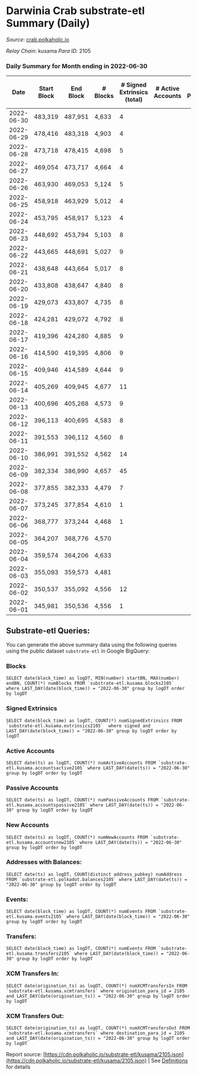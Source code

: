 # Darwinia Crab substrate-etl Summary (Daily)

_Source_: [crab.polkaholic.io](https://crab.polkaholic.io)

*Relay Chain*: kusama
*Para ID*: 2105



### Daily Summary for Month ending in 2022-06-30


| Date | Start Block | End Block | # Blocks | # Signed Extrinsics (total) | # Active Accounts | # Passive | # New | # Addresses with Balances | # Events | # Transfers | # XCM Transfers In | # XCM Transfers Out | Issues | 
| ---- | ----------- | --------- | -------- | --------------------------- | ----------------- | --------- | ----- | ------------------------- | -------- | ----------- | ------------------ | ------------------- | ------ |
| 2022-06-30 | 483,319 | 487,951 | 4,633 | 4 |  |  |  | 26 | 9,281 |   |   |   |  |
| 2022-06-29 | 478,416 | 483,318 | 4,903 | 4 |  |  |  | 26 | 9,821 |   |   |   |  |
| 2022-06-28 | 473,718 | 478,415 | 4,698 | 5 |  |  |  | 26 | 9,480 | 60 (-) | 1 ($0.02) | 1 ($0.02) |  |
| 2022-06-27 | 469,054 | 473,717 | 4,664 | 4 |  |  |  | 26 | 9,343 |   |   |   |  |
| 2022-06-26 | 463,930 | 469,053 | 5,124 | 5 |  |  |  | 26 | 10,332 | 66 ($0.07) |   |   |  |
| 2022-06-25 | 458,918 | 463,929 | 5,012 | 4 |  |  |  | 26 | 10,039 |   |   |   |  |
| 2022-06-24 | 453,795 | 458,917 | 5,123 | 4 |  |  |  | 26 | 10,260 |   |   |   |  |
| 2022-06-23 | 448,692 | 453,794 | 5,103 | 8 |  |  |  | 26 | 10,497 | 264 ($0.27) |   |   |  |
| 2022-06-22 | 443,665 | 448,691 | 5,027 | 9 |  |  |  | 26 | 10,350 | 266 ($0.33) |   |   |  |
| 2022-06-21 | 438,648 | 443,664 | 5,017 | 8 |  |  |  | 26 | 10,325 | 264 ($0.26) |   |   |  |
| 2022-06-20 | 433,808 | 438,647 | 4,840 | 8 |  |  |  | 26 | 9,970 | 264 ($0.27) |   |   |  |
| 2022-06-19 | 429,073 | 433,807 | 4,735 | 8 |  |  |  | 26 | 9,761 | 264 ($0.27) |   |   |  |
| 2022-06-18 | 424,281 | 429,072 | 4,792 | 8 |  |  |  | 26 | 9,875 | 264 ($0.28) |   |   |  |
| 2022-06-17 | 419,396 | 424,280 | 4,885 | 9 |  |  |  | 26 | 10,066 | 266 ($0.35) |   |   |  |
| 2022-06-16 | 414,590 | 419,395 | 4,806 | 9 |  |  |  | 26 | 9,972 | 324 ($0.28) | 1 ($0.001) | 1 ($0.002) |  |
| 2022-06-15 | 409,946 | 414,589 | 4,644 | 9 |  |  |  | 26 | 9,584 | 266 ($0.35) |   |   |  |
| 2022-06-14 | 405,269 | 409,945 | 4,677 | 11 |  |  |  | 26 | 9,742 | 333 ($0.34) | 4 ($0.03) | 2 ($0.02) |  |
| 2022-06-13 | 400,696 | 405,268 | 4,573 | 9 |  |  |  | 26 | 9,507 | 324 ($0.30) | 1 ($0.003) | 1 ($0.003) |  |
| 2022-06-12 | 396,113 | 400,695 | 4,583 | 8 |  |  |  | 26 | 9,456 | 264 ($0.33) |   |   |  |
| 2022-06-11 | 391,553 | 396,112 | 4,560 | 8 |  |  |  | 26 | 9,411 | 264 ($0.30) |   |   |  |
| 2022-06-10 | 386,991 | 391,552 | 4,562 | 14 |  |  |  | 26 | 9,715 | 524 ($10.43) | 1 ($0.001) | 1 (-) |  |
| 2022-06-09 | 382,334 | 386,990 | 4,657 | 45 |  |  |  | 22 | 10,572 | 1,028 ($7.96) | 1 ($0.003) | 8 ($0.02) |  |
| 2022-06-08 | 377,855 | 382,333 | 4,479 | 7 |  |  |  | 17 | 9,417 | 385 ($0.02) | 8 ($0.14) | 6 ($0.13) |  |
| 2022-06-07 | 373,245 | 377,854 | 4,610 | 1 |  |  |  | 16 | 9,289 | 60 ($0.001) |   | 1 ($0.005) |  |
| 2022-06-06 | 368,777 | 373,244 | 4,468 | 1 |  |  |  | 16 | 9,006 | 60 ($0.001) |   | 1 ($0.004) |  |
| 2022-06-05 | 364,207 | 368,776 | 4,570 |  |  |  |  | 16 | 9,142 |   |   |   |  |
| 2022-06-04 | 359,574 | 364,206 | 4,633 |  |  |  |  | 16 | 9,269 |   |   |   |  |
| 2022-06-03 | 355,093 | 359,573 | 4,481 |  |  |  |  | 16 | 8,964 |   |   |   |  |
| 2022-06-02 | 350,537 | 355,092 | 4,556 | 12 |  |  |  | 16 | 9,690 | 465 ($51.86) | 5 ($0.88) | 7 ($1.73) |  |
| 2022-06-01 | 345,981 | 350,536 | 4,556 | 1 |  |  |  | 11 | 9,124 |   |   |   |  |

## Substrate-etl Queries:
You can generate the above summary data using the following queries using the public dataset `substrate-etl` in Google BigQuery:


### Blocks
```
SELECT date(block_time) as logDT, MIN(number) startBN, MAX(number) endBN, COUNT(*) numBlocks FROM `substrate-etl.kusama.blocks2105`  where LAST_DAY(date(block_time)) = "2022-06-30" group by logDT order by logDT
```


### Signed Extrinsics
```
SELECT date(block_time) as logDT, COUNT(*) numSignedExtrinsics FROM `substrate-etl.kusama.extrinsics2105`  where signed and LAST_DAY(date(block_time)) = "2022-06-30" group by logDT order by logDT
```


### Active Accounts
```
SELECT date(ts) as logDT, COUNT(*) numActiveAccounts FROM `substrate-etl.kusama.accountsactive2105` where LAST_DAY(date(ts)) = "2022-06-30" group by logDT order by logDT
```


### Passive Accounts
```
SELECT date(ts) as logDT, COUNT(*) numPassiveAccounts FROM `substrate-etl.kusama.accountspassive2105` where LAST_DAY(date(ts)) = "2022-06-30" group by logDT order by logDT
```


### New Accounts
```
SELECT date(ts) as logDT, COUNT(*) numNewAccounts FROM `substrate-etl.kusama.accountsnew2105` where LAST_DAY(date(ts)) = "2022-06-30" group by logDT order by logDT
```


### Addresses with Balances:
```
SELECT date(ts) as logDT, COUNT(distinct address_pubkey) numAddress FROM `substrate-etl.polkadot.balances2105` where LAST_DAY(date(ts)) = "2022-06-30" group by logDT order by logDT
```


### Events:
```
SELECT date(block_time) as logDT, COUNT(*) numEvents FROM `substrate-etl.kusama.events2105` where LAST_DAY(date(block_time)) = "2022-06-30" group by logDT order by logDT
```


### Transfers:
```
SELECT date(block_time) as logDT, COUNT(*) numEvents FROM `substrate-etl.kusama.transfers2105` where LAST_DAY(date(block_time)) = "2022-06-30" group by logDT order by logDT
```


### XCM Transfers In:
```
SELECT date(origination_ts) as logDT, COUNT(*) numXCMTransfersIn FROM `substrate-etl.kusama.xcmtransfers` where origination_para_id = 2105 and LAST_DAY(date(origination_ts)) = "2022-06-30" group by logDT order by logDT
```


### XCM Transfers Out:
```
SELECT date(origination_ts) as logDT, COUNT(*) numXCMTransfersOut FROM `substrate-etl.kusama.xcmtransfers` where destination_para_id = 2105 and LAST_DAY(date(origination_ts)) = "2022-06-30" group by logDT order by logDT
```



Report source: [https://cdn.polkaholic.io/substrate-etl/kusama/2105.json](https://cdn.polkaholic.io/substrate-etl/kusama/2105.json) | See [Definitions](/DEFINITIONS.md) for details
